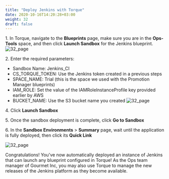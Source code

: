 ```yaml
---
title: "Deploy Jenkins with Torque"
date: 2020-10-16T14:20:28+03:00
weight: 32
draft: false
---
```


1\. In Torque, navigate to the **Blueprints** page, make sure you are in the **Ops-Tools** space, and then click **Launch Sandbox** for the Jenkins blueprint.
![32_page](/images/module3/32_page_2.png)

2\. Enter the required parameters:

* Sandbox Name: Jenkins_CI
* CS_TORQUE_TOKEN: Use the Jenkins token created in a previous steps
* SPACE_NAME: Trial (this is the space we used with the Promotion Manager blueprints)
* IAM_ROLE: Set the value of the IAMRoleInstanceProfile key provided earlier by AWS
* BUCKET_NAME: Use the S3 bucket name you created
![32_page](/images/module3/34_page.png)

4\. Click **Launch Sandbox**

5\. Once the sandbox deployment is complete, click **Go to Sandbox**

6\. In the **Sandbox Environments** > **Summary** page, wait until the application is fully deployed, then click its **Quick Link**

![32_page](/images/module3/36_page.png)

Congratulations! You've now automatically deployed an instance of Jenkins that can launch any blueprint configured in Torque! 
As the Ops team manager of Gourmet Inc, you may also use Torque to manage the new releases of the Jenkins platform as they become available.
